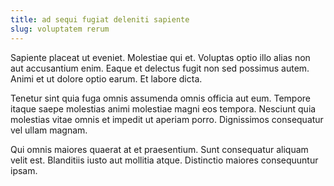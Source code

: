 ```yaml
---
title: ad sequi fugiat deleniti sapiente
slug: voluptatem rerum
---
```


Sapiente placeat ut eveniet. Molestiae qui et. Voluptas optio illo alias non aut accusantium enim. Eaque et delectus fugit non sed possimus autem. Animi et ut dolore optio earum. Et labore dicta.

Tenetur sint quia fuga omnis assumenda omnis officia aut eum. Tempore itaque saepe molestias animi molestiae magni eos tempora. Nesciunt quia molestias vitae omnis et impedit ut aperiam porro. Dignissimos consequatur vel ullam magnam.

Qui omnis maiores quaerat at et praesentium. Sunt consequatur aliquam velit est. Blanditiis iusto aut mollitia atque. Distinctio maiores consequuntur ipsam.
